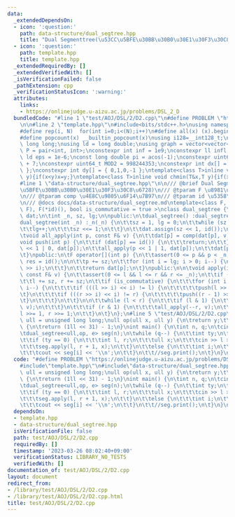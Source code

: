 ```yaml
---
data:
  _extendedDependsOn:
  - icon: ':question:'
    path: data-structure/dual_segtree.hpp
    title: "Dual Segmenttree(\u53CC\u5BFE\u30BB\u30B0\u30E1\u30F3\u30C8\u6728)"
  - icon: ':question:'
    path: template.hpp
    title: template.hpp
  _extendedRequiredBy: []
  _extendedVerifiedWith: []
  _isVerificationFailed: false
  _pathExtension: cpp
  _verificationStatusIcon: ':warning:'
  attributes:
    links:
    - https://onlinejudge.u-aizu.ac.jp/problems/DSL_2_D
  bundledCode: "#line 1 \"test/AOJ/DSL/2/D2.cpp\"\n#define PROBLEM \"https://onlinejudge.u-aizu.ac.jp/problems/DSL_2_D\"\
    \n\n#line 2 \"template.hpp\"\n#include<bits/stdc++.h>\nusing namespace std;\n\
    #define rep(i, N)  for(int i=0;i<(N);i++)\n#define all(x) (x).begin(),(x).end()\n\
    #define popcount(x) __builtin_popcount(x)\nusing i128=__int128_t;\nusing ll =\
    \ long long;\nusing ld = long double;\nusing graph = vector<vector<int>>;\nusing\
    \ P = pair<int, int>;\nconstexpr int inf = 1e9;\nconstexpr ll infl = 1e18;\nconstexpr\
    \ ld eps = 1e-6;\nconst long double pi = acos(-1);\nconstexpr uint64_t MOD = 1e9\
    \ + 7;\nconstexpr uint64_t MOD2 = 998244353;\nconstexpr int dx[] = { 1,0,-1,0\
    \ };\nconstexpr int dy[] = { 0,1,0,-1 };\ntemplate<class T>inline void chmax(T&x,T\
    \ y){if(x<y)x=y;}\ntemplate<class T>inline void chmin(T&x,T y){if(x>y)x=y;}\n\
    #line 1 \"data-structure/dual_segtree.hpp\"\n\n/// @brief Dual Segmenttree(\u53CC\
    \u5BFE\u30BB\u30B0\u30E1\u30F3\u30C8\u6728)\n/// @tparam F \u8981\u7D20\u306E\u578B\
    \n/// @tparam comp \u4E8C\u9805\u6F14\u7B97\n/// @tparam id \u5358\u4F4D\u5143\
    \n/// @docs docs/data-structure/dual_segtree.md\ntemplate<class F, F(*comp)(F,\
    \ F), F(*id)(), bool is_commutative = true >\nclass dual_segtree {\n\tvector<F>\
    \ dat;\n\tint _n, sz, lg;\n\npublic:\n\tdual_segtree() :dual_segtree(0) {}\n\t\
    dual_segtree(int _n) :_n(_n) {\n\t\tsz = 1, lg = 0;\n\t\twhile (sz < _n) {\n\t\
    \t\tlg++;\n\t\t\tsz <<= 1;\n\t\t}\n\t\tdat.assign(sz << 1, id());\n\t}\n\nprivate:\n\
    \tvoid all_apply(int p, const F& v) {\n\t\tdat[p] = comp(dat[p], v);\n\t}\n\t\
    void push(int p) {\n\t\tif (dat[p] == id()) {\n\t\t\treturn;\n\t\t}\n\t\tall_apply(p\
    \ << 1 | 0, dat[p]);\n\t\tall_apply(p << 1 | 1, dat[p]);\n\t\tdat[p] = id();\n\
    \t}\npublic:\n\tF operator[](int p) {\n\t\tassert(0 <= p && p < _n);\n\n\t\tF\
    \ res = id();\n\n\t\tp += sz;\n\t\tfor (int i = lg; i > 0; i--) {\n\t\t\tpush(p\
    \ >> i);\n\t\t}\n\t\treturn dat[p];\n\t}\npublic:\n\n\tvoid apply(int l, int r,\
    \ const F& v) {\n\t\tassert(0 <= l && l <= r && r <= _n);\n\t\tif (l == r)return;\n\
    \t\tl += sz, r += sz;\n\t\tif (is_commutative) {\n\t\t\tfor (int i = lg; i > 0;\
    \ i--) {\n\t\t\t\tif (((l >> i) << i) != l) {\n\t\t\t\t\tpush(l >> i);\n\t\t\t\
    \t}\n\t\t\t\tif (((r >> i) << i) != r) {\n\t\t\t\t\tpush((r - 1) >> i);\n\t\t\t\
    \t}\n\t\t\t}\n\t\t}\n\n\t\twhile (l < r) {\n\t\t\tif (l & 1) {\n\t\t\t\tall_apply(l++,\
    \ v);\n\t\t\t}\n\t\t\tif (r & 1) {\n\t\t\t\tall_apply(--r, v);\n\t\t\t}\n\t\t\t\
    l >>= 1, r >>= 1;\n\t\t}\n\t}\n};\n#line 5 \"test/AOJ/DSL/2/D2.cpp\"\n\nusing\
    \ ull = unsigned long long;\null op(ull x, ull y) {\n\treturn y;\t\n}\null e()\
    \ {\n\treturn (1ll << 31) - 1;\n}\nint main() {\n\tint n, q;\n\tcin >> n >> q;\n\
    \tdual_segtree<ull,op, e> seg(n);\n\twhile (q--) {\n\t\tint ty;\n\t\tcin >> ty;\n\
    \t\tif (ty == 0) {\n\t\t\tint l, r;\n\t\t\tull x;\n\t\t\tcin >> l >> r >> x;\n\
    \t\t\tseg.apply(l, r + 1, x);\n\t\t}\n\t\telse {\n\t\t\tint i;\n\t\t\tcin >> i;\n\
    \t\t\tcout << seg[i] << '\\n';\n\t\t}\n\t\t//seg.print();\n\t}\n}\n"
  code: "#define PROBLEM \"https://onlinejudge.u-aizu.ac.jp/problems/DSL_2_D\"\n\n\
    #include\"template.hpp\"\n#include\"data-structure/dual_segtree.hpp\"\n\nusing\
    \ ull = unsigned long long;\null op(ull x, ull y) {\n\treturn y;\t\n}\null e()\
    \ {\n\treturn (1ll << 31) - 1;\n}\nint main() {\n\tint n, q;\n\tcin >> n >> q;\n\
    \tdual_segtree<ull,op, e> seg(n);\n\twhile (q--) {\n\t\tint ty;\n\t\tcin >> ty;\n\
    \t\tif (ty == 0) {\n\t\t\tint l, r;\n\t\t\tull x;\n\t\t\tcin >> l >> r >> x;\n\
    \t\t\tseg.apply(l, r + 1, x);\n\t\t}\n\t\telse {\n\t\t\tint i;\n\t\t\tcin >> i;\n\
    \t\t\tcout << seg[i] << '\\n';\n\t\t}\n\t\t//seg.print();\n\t}\n}\n"
  dependsOn:
  - template.hpp
  - data-structure/dual_segtree.hpp
  isVerificationFile: false
  path: test/AOJ/DSL/2/D2.cpp
  requiredBy: []
  timestamp: '2023-03-26 08:02:40+09:00'
  verificationStatus: LIBRARY_NO_TESTS
  verifiedWith: []
documentation_of: test/AOJ/DSL/2/D2.cpp
layout: document
redirect_from:
- /library/test/AOJ/DSL/2/D2.cpp
- /library/test/AOJ/DSL/2/D2.cpp.html
title: test/AOJ/DSL/2/D2.cpp
---
```


